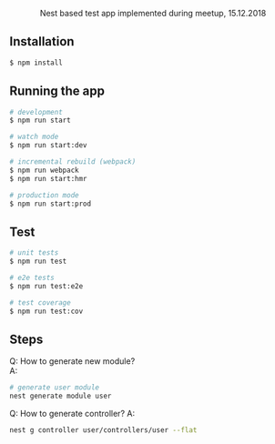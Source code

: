 <p align="center">
    Nest based test app implemented during meetup, 15.12.2018
</p>

## Installation

```bash
$ npm install
```

## Running the app

```bash
# development
$ npm run start

# watch mode
$ npm run start:dev

# incremental rebuild (webpack)
$ npm run webpack
$ npm run start:hmr

# production mode
$ npm run start:prod
```

## Test

```bash
# unit tests
$ npm run test

# e2e tests
$ npm run test:e2e

# test coverage
$ npm run test:cov
```

## Steps
Q: How to generate new module?  
A:
```bash
# generate user module
nest generate module user
```
Q: How to generate controller?
A:
```bash
nest g controller user/controllers/user --flat
```
